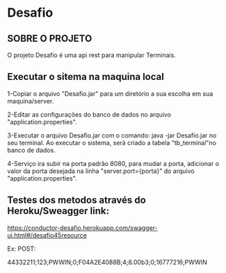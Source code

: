 # Desafio

## SOBRE O PROJETO
O projeto Desafio é uma api rest para manipular Terminais.

## Executar o sitema na maquina local

1-Copiar o arquivo "Desafio.jar" para um diretório a sua escolha em sua maquina/server.

2-Editar as configurações do banco de dados no arquivo "application.properties".

3-Executar o arquivo Desafio.jar com o comando: java -jar Desafio.jar no seu terminal. Ao executar o sistema, será criado a tabela "tb_terminal"no banco de dados.

4-Serviço ira subir na porta padrão 8080, para mudar a porta, adicionar o valor da porta desejada na linha "server.port={porta}" do arquivo "application.properties".

## Testes dos metodos através do Heroku/Sweagger link:

https://conductor-desafio.herokuapp.com/swagger-ui.html#/desafio45resource

Ex: POST:

44332211;123;PWWIN;0;F04A2E4088B;4;8.00b3;0;16777216;PWWIN
